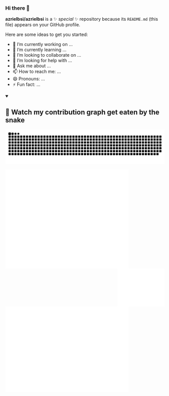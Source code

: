 ### Hi there 👋

**azrielbsi/azrielbsi** is a ✨ _special_ ✨ repository because its `README.md` (this file) appears on your GitHub profile.

Here are some ideas to get you started:

- 🔭 I’m currently working on ...
- 🌱 I’m currently learning ...
- 👯 I’m looking to collaborate on ...
- 🤔 I’m looking for help with ...
- 💬 Ask me about ...
- 📫 How to reach me: ...
- 😄 Pronouns: ...
- ⚡ Fun fact: ...

<details open>
  <summary><h2>🐍 Watch my contribution graph get eaten by the snake</h2></summary>

<p align="center">
  <img title="🐍 Snake contributions" src="https://github.com/azrielbsi/azrielbsi/blob/output/github-contribution-grid-snake-dark.svg">
</p>
</details>

<p>
  <a href=""><img align="left" width="390" src="metrics/metrics-core.svg"></a>
  <a href=""><img align="right" width="150" src="metrics/metrics-achievements.svg"></a>
  <a href=""><img align="left" width="390" src="metrics/metrics-community.svg"></a>
</p>
